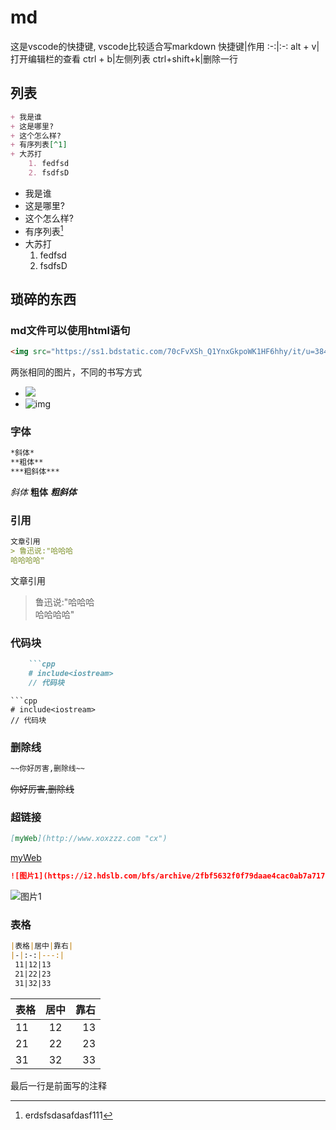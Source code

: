 # md

这是vscode的快捷键,
vscode比较适合写markdown
快捷键|作用
:-:|:-:
alt + v|打开编辑栏的查看
ctrl + b|左侧列表
ctrl+shift+k|删除一行

## 列表

```md
+ 我是谁
+ 这是哪里?
+ 这个怎么样?
+ 有序列表[^1]
+ 大苏打
    1. fedfsd
    2. fsdfsD
```
+ 我是谁
+ 这是哪里?
+ 这个怎么样?
+ 有序列表[^1]
+ 大苏打
    1. fedfsd
    2. fsdfsD

## 琐碎的东西

### md文件可以使用html语句
```html
<img src="https://ss1.bdstatic.com/70cFvXSh_Q1YnxGkpoWK1HF6hhy/it/u=3848402655,92542552&fm=26&gp=0.jpg">
```
两张相同的图片，不同的书写方式
- <img src="https://ss1.bdstatic.com/70cFvXSh_Q1YnxGkpoWK1HF6hhy/it/u=3848402655,92542552&fm=26&gp=0.jpg">
- ![img](https://ss1.bdstatic.com/70cFvXSh_Q1YnxGkpoWK1HF6hhy/it/u=3848402655,92542552&fm=26&gp=0.jpg)

### 字体
```md
*斜体*
**粗体**
***粗斜体***
```
*斜体*
**粗体**
***粗斜体***

### 引用
```md
文章引用
> 鲁迅说:"哈哈哈  
哈哈哈哈"
```
文章引用
> 鲁迅说:"哈哈哈  
哈哈哈哈"

### 代码块
```md
    ```cpp
    # include<iostream>
    // 代码块
```
```
​```cpp
# include<iostream>
// 代码块
```

### 删除线
```md
~~你好厉害,删除线~~
```
~~你好厉害,删除线~~

### 超链接
```md
[myWeb](http://www.xoxzzz.com "cx")  
```
[myWeb](http://www.xoxzzz.com "cx")  
```md
![图片1](https://i2.hdslb.com/bfs/archive/2fbf5632f0f79daae4cac0ab7a717473d3cbb413.jpg@336w_190h.webp "Visual Studio")
```
![图片1](https://i2.hdslb.com/bfs/archive/2fbf5632f0f79daae4cac0ab7a717473d3cbb413.jpg@336w_190h.webp "Visual Studio")

### 表格
[^1]:erdsfsdasafdasf111
```md
|表格|居中|靠右|
|-|:-:|---:|
 11|12|13
 21|22|23
 31|32|33
```
|表格|居中|靠右|
|-|:-:|---:|
 11|12|13
 21|22|23
 31|32|33

最后一行是前面写的注释
